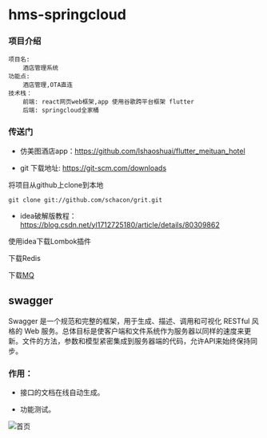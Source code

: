 # hms-springcloud

### 项目介绍

```
项目名:
    酒店管理系统
功能点:
    酒店管理,OTA直连
技术栈：
    前端: react网页web框架,app 使用谷歌跨平台框架 flutter
    后端: springcloud全家桶
```

### 传送门

- 仿美图酒店app：https://github.com/lshaoshuai/flutter_meituan_hotel


- git 下载地址: https://git-scm.com/downloads

将项目从github上clone到本地

```
git clone git://github.com/schacon/grit.git
```
- idea破解版教程：https://blog.csdn.net/yl1712725180/article/details/80309862

使用idea下载Lombok插件

下载Redis

下载[MQ](https://www.rabbitmq.com/)   

## swagger

Swagger 是一个规范和完整的框架，用于生成、描述、调用和可视化 RESTful 风格的 Web 服务。总体目标是使客户端和文件系统作为服务器以同样的速度来更新。文件的方法，参数和模型紧密集成到服务器端的代码，允许API来始终保持同步。

### 作用：

- 接口的文档在线自动生成。

- 功能测试。

![首页](https://raw.githubusercontent.com/lshaoshuai/springcloud-config/master/images/swagger1.png)
